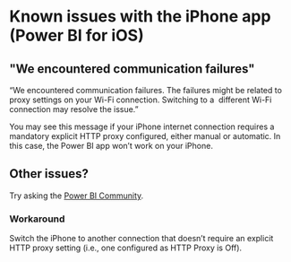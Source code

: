 <properties 
   pageTitle="Known issues with the iPhone app"
   description="Known issues with the iPhone app (Power BI for iOS)"
   services="powerbi" 
   documentationCenter="" 
   authors="maggiesMSFT" 
   manager="mblythe" 
   editor=""
   tags=""/>
 
<tags
   ms.service="powerbi"
   ms.devlang="NA"
   ms.topic="article"
   ms.tgt_pltfrm="NA"
   ms.workload="powerbi"
   ms.date="03/07/2016"
   ms.author="maggies"/>
# Known issues with the iPhone app (Power BI for iOS)


## "We encountered communication failures"

“We encountered communication failures. The failures might be related to proxy settings on your Wi-Fi connection. Switching to a  different Wi-Fi connection may resolve the issue.”

You may see this message if your iPhone internet connection requires a mandatory explicit HTTP proxy configured, either manual or automatic. In this case, the Power BI app won’t work on your iPhone.

## Other issues?
Try asking the [Power BI Community](http://community.powerbi.com/).

### Workaround

Switch the iPhone to another connection that doesn’t require an explicit HTTP proxy setting (i.e., one configured as HTTP Proxy is Off).

